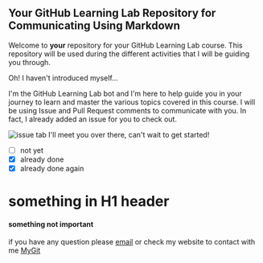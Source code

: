 ## Your GitHub Learning Lab Repository for Communicating Using Markdown

Welcome to **your** repository for your GitHub Learning Lab course. This repository will be used during the different activities that I will be guiding you through.

Oh! I haven't introduced myself...

I'm the GitHub Learning Lab bot and I'm here to help guide you in your journey to learn and master the various topics covered in this course. I will be using Issue and Pull Request comments to communicate with you. In fact, I already added an issue for you to check out.

![issue tab](https://lab.github.com/public/images/issue_tab.png)
I'll meet you over there, can't wait to get started!


- [ ] not yet 
- [x] already done
- [x] already done again

# something in H1 header 
#### something not important
if you have any question please [email](32673491@qq.com) or check my website to contact with me [MyGit](https://github.com/wangqiang1983)
